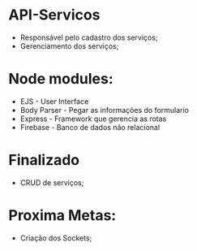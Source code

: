 # API-Servicos

* Responsável pelo cadastro dos serviços;
* Gerenciamento dos serviços;

# Node modules:

* EJS - User Interface
* Body Parser - Pegar as informações do formulario
* Express - Framework que gerencia as rotas
* Firebase - Banco de dados não relacional

# Finalizado

* CRUD de serviços;

# Proxima Metas:

* Criação dos Sockets;